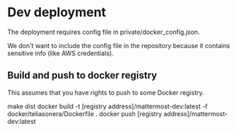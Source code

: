 # Dev deployment

The deployment requires config file in private/docker_config.json.

We don't want to include the config file in the repository because it contains
sensitive info (like AWS credentials).

## Build and push to docker registry

This assumes that you have rights to push to some Docker registry.

make dist
docker build -t [registry address]/mattermost-dev:latest -f docker/teliasonera/Dockerfile .
docker push [registry address]/mattermost-dev:latest
